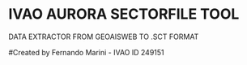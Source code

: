 # IVAO AURORA SECTORFILE TOOL
DATA EXTRACTOR FROM GEOAISWEB TO .SCT FORMAT

#Created by Fernando Marini - IVAO ID 249151
